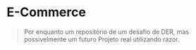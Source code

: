 # E-Commerce
> Por enquanto um repositório de um desafio de DER, mas possivelmente um futuro Projeto real utilizando razor.
